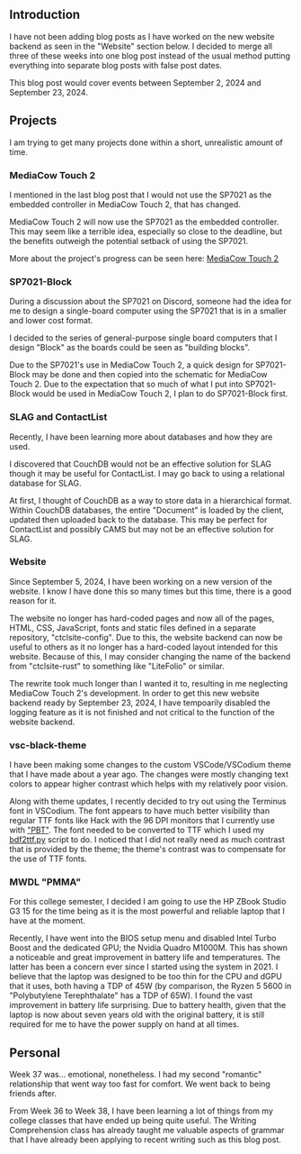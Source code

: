 ## Introduction
I have not been adding blog posts as I have worked on the new website backend as seen in the "Website" section below. I decided to merge all three of these weeks into one blog post instead of the usual method putting everything into separate blog posts with false post dates.

This blog post would cover events between September 2, 2024 and September 23, 2024.

## Projects
I am trying to get many projects done within a short, unrealistic amount of time.

### MediaCow Touch 2 
I mentioned in the last blog post that I would not use the SP7021 as the embedded controller in MediaCow Touch 2, that has changed. 

MediaCow Touch 2 will now use the SP7021 as the embedded controller. This may seem like a terrible idea, especially so close to the deadline, but the benefits outweigh the potential setback of using the SP7021. 

More about the project's progress can be seen here: [MediaCow Touch 2](/blog/mct2_p9/)

### SP7021-Block
During a discussion about the SP7021 on Discord, someone had the idea for me to design a single-board computer using the SP7021 that is in a smaller and lower cost format. 

I decided to the series of general-purpose single board computers that I design "Block" as the boards could be seen as "building blocks".

Due to the SP7021's use in MediaCow Touch 2, a quick design for SP7021-Block may be done and then copied into the schematic for MediaCow Touch 2. Due to the expectation that so much of what I put into SP7021-Block would be used in MediaCow Touch 2, I plan to do SP7021-Block first. 

### SLAG and ContactList
Recently, I have been learning more about databases and how they are used. 

I discovered that CouchDB would not be an effective solution for SLAG though it may be useful for ContactList. I may go back to using a relational database for SLAG.

At first, I thought of CouchDB as a way to store data in a hierarchical format. Within CouchDB databases, the entire "Document" is loaded by the client, updated then uploaded back to the database. This may be perfect for ContactList and possibly CAMS but may not be an effective solution for SLAG.

### Website
Since September 5, 2024, I have been working on a new version of the website. I know I have done this so many times but this time, there is a good reason for it. 

The website no longer has hard-coded pages and now all of the pages, HTML, CSS, JavaScript, fonts and static files defined in a separate repository, "ctclsite-config". Due to this, the website backend can now be useful to others as it no longer has a hard-coded layout intended for this website. Because of this, I may consider changing the name of the backend from "ctclsite-rust" to something like "LiteFolio" or similar. 

The rewrite took much longer than I wanted it to, resulting in me neglecting MediaCow Touch 2's development. In order to get this new website backend ready by September 23, 2024, I have tempoarily disabled the logging feature as it is not finished and not critical to the function of the website backend.

### vsc-black-theme
I have been making some changes to the custom VSCode/VSCodium theme that I have made about a year ago. The changes were mostly changing text colors to appear higher contrast which helps with my relatively poor vision.

Along with theme updates, I recently decided to try out using the Terminus font in VSCodium. The font appears to have much better visibility than regular TTF fonts like Hack with the 96 DPI monitors that I currently use with ["PBT"](/projects/wbpc_pbt/). The font needed to be converted to TTF which I used my [bdf2ttf.py](https://github.com/ctcl-bregis/script-dump/blob/main/converters/bdf2ttf.py) script to do. I noticed that I did not really need as much contrast that is provided by the theme; the theme's contrast was to compensate for the use of TTF fonts. 

### MWDL "PMMA"
For this college semester, I decided I am going to use the HP ZBook Studio G3 15 for the time being as it is the most powerful and reliable laptop that I have at the moment. 

Recently, I have went into the BIOS setup menu and disabled Intel Turbo Boost and the dedicated GPU; the Nvidia Quadro M1000M. This has shown a noticeable and great improvement in battery life and temperatures. The latter has been a concern ever since I started using the system in 2021. I believe that the laptop was designed to be too thin for the CPU and dGPU that it uses, both having a TDP of 45W (by comparison, the Ryzen 5 5600 in "Polybutylene Terephthalate" has a TDP of 65W). I found the vast improvement in battery life surprising. Due to battery health, given that the laptop is now about seven years old with the original battery, it is still required for me to have the power supply on hand at all times.

## Personal
Week 37 was... emotional, nonetheless. I had my second "romantic" relationship that went way too fast for comfort. We went back to being friends after.

From Week 36 to Week 38, I have been learning a lot of things from my college classes that have ended up being quite useful. The Writing Comprehension class has already taught me valuable aspects of grammar that I have already been applying to recent writing such as this blog post.

